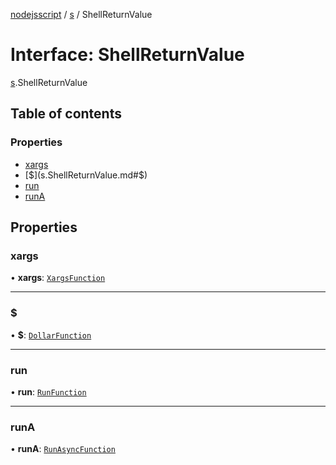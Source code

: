[nodejsscript](../README.md) / [s](../modules/s.md) / ShellReturnValue

# Interface: ShellReturnValue

[s](../modules/s.md).ShellReturnValue

## Table of contents

### Properties

- [xargs](s.ShellReturnValue.md#xargs)
- [$](s.ShellReturnValue.md#$)
- [run](s.ShellReturnValue.md#run)
- [runA](s.ShellReturnValue.md#runa)

## Properties

### xargs

• **xargs**: [`XargsFunction`](s.XargsFunction.md)

___

### $

• **$**: [`DollarFunction`](s.DollarFunction.md)

___

### run

• **run**: [`RunFunction`](s.RunFunction.md)

___

### runA

• **runA**: [`RunAsyncFunction`](s.RunAsyncFunction.md)
